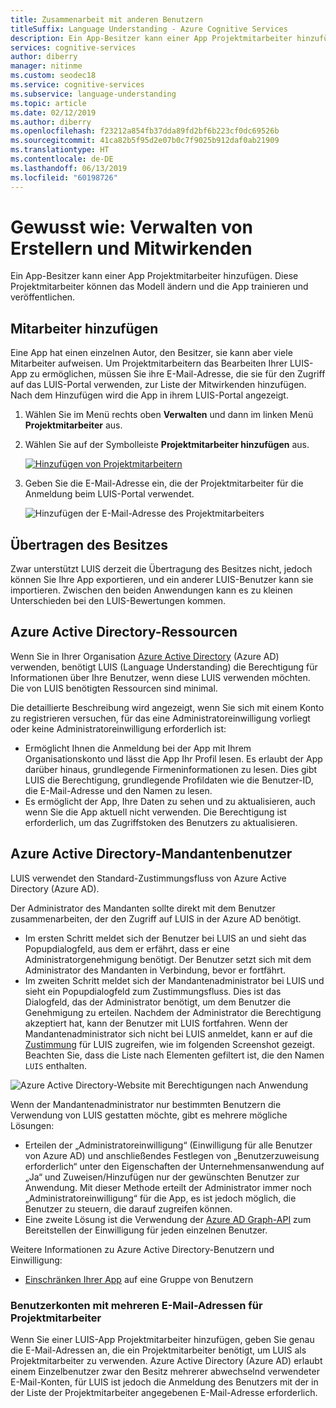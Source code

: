 ```yaml
---
title: Zusammenarbeit mit anderen Benutzern
titleSuffix: Language Understanding - Azure Cognitive Services
description: Ein App-Besitzer kann einer App Projektmitarbeiter hinzufügen. Diese Projektmitarbeiter können das Modell ändern und die App trainieren und veröffentlichen.
services: cognitive-services
author: diberry
manager: nitinme
ms.custom: seodec18
ms.service: cognitive-services
ms.subservice: language-understanding
ms.topic: article
ms.date: 02/12/2019
ms.author: diberry
ms.openlocfilehash: f23212a854fb37dda89fd2bf6b223cf0dc69526b
ms.sourcegitcommit: 41ca82b5f95d2e07b0c7f9025b912daf0ab21909
ms.translationtype: HT
ms.contentlocale: de-DE
ms.lasthandoff: 06/13/2019
ms.locfileid: "60198726"
---
```

# <a name="how-to-manage-authors-and-collaborators"></a>Gewusst wie: Verwalten von Erstellern und Mitwirkenden 

Ein App-Besitzer kann einer App Projektmitarbeiter hinzufügen. Diese Projektmitarbeiter können das Modell ändern und die App trainieren und veröffentlichen. 

<a name="owner-and-collaborators"></a>

## <a name="add-collaborator"></a>Mitarbeiter hinzufügen

Eine App hat einen einzelnen Autor, den Besitzer, sie kann aber viele Mitarbeiter aufweisen. Um Projektmitarbeitern das Bearbeiten Ihrer LUIS-App zu ermöglichen, müssen Sie ihre E-Mail-Adresse, die sie für den Zugriff auf das LUIS-Portal verwenden, zur Liste der Mitwirkenden hinzufügen. Nach dem Hinzufügen wird die App in ihrem LUIS-Portal angezeigt.

1. Wählen Sie im Menü rechts oben **Verwalten** und dann im linken Menü **Projektmitarbeiter** aus.

2. Wählen Sie auf der Symbolleiste **Projektmitarbeiter hinzufügen** aus.

    [![Hinzufügen von Projektmitarbeitern](./media/luis-how-to-collaborate/add-collaborator.png "Hinzufügen von Projektmitarbeitern")](./media/luis-how-to-collaborate/add-collaborator.png#lightbox)

3. Geben Sie die E-Mail-Adresse ein, die der Projektmitarbeiter für die Anmeldung beim LUIS-Portal verwendet.

    ![Hinzufügen der E-Mail-Adresse des Projektmitarbeiters](./media/luis-how-to-collaborate/add-collaborator-pop-up.png)

## <a name="transfer-of-ownership"></a>Übertragen des Besitzes

Zwar unterstützt LUIS derzeit die Übertragung des Besitzes nicht, jedoch können Sie Ihre App exportieren, und ein anderer LUIS-Benutzer kann sie importieren. Zwischen den beiden Anwendungen kann es zu kleinen Unterschieden bei den LUIS-Bewertungen kommen. 

## <a name="azure-active-directory-resources"></a>Azure Active Directory-Ressourcen

Wenn Sie in Ihrer Organisation [Azure Active Directory](https://docs.microsoft.com/azure/active-directory/) (Azure AD) verwenden, benötigt LUIS (Language Understanding) die Berechtigung für Informationen über Ihre Benutzer, wenn diese LUIS verwenden möchten. Die von LUIS benötigten Ressourcen sind minimal. 

Die detaillierte Beschreibung wird angezeigt, wenn Sie sich mit einem Konto zu registrieren versuchen, für das eine Administratoreinwilligung vorliegt oder keine Administratoreinwilligung erforderlich ist:

* Ermöglicht Ihnen die Anmeldung bei der App mit Ihrem Organisationskonto und lässt die App Ihr Profil lesen. Es erlaubt der App darüber hinaus, grundlegende Firmeninformationen zu lesen. Dies gibt LUIS die Berechtigung, grundlegende Profildaten wie die Benutzer-ID, die E-Mail-Adresse und den Namen zu lesen.
* Es ermöglicht der App, Ihre Daten zu sehen und zu aktualisieren, auch wenn Sie die App aktuell nicht verwenden. Die Berechtigung ist erforderlich, um das Zugriffstoken des Benutzers zu aktualisieren.


## <a name="azure-active-directory-tenant-user"></a>Azure Active Directory-Mandantenbenutzer

LUIS verwendet den Standard-Zustimmungsfluss von Azure Active Directory (Azure AD). 

Der Administrator des Mandanten sollte direkt mit dem Benutzer zusammenarbeiten, der den Zugriff auf LUIS in der Azure AD benötigt. 

* Im ersten Schritt meldet sich der Benutzer bei LUIS an und sieht das Popupdialogfeld, aus dem er erfährt, dass er eine Administratorgenehmigung benötigt. Der Benutzer setzt sich mit dem Administrator des Mandanten in Verbindung, bevor er fortfährt. 
* Im zweiten Schritt meldet sich der Mandantenadministrator bei LUIS und sieht ein Popupdialogfeld zum Zustimmungsfluss. Dies ist das Dialogfeld, das der Administrator benötigt, um dem Benutzer die Genehmigung zu erteilen. Nachdem der Administrator die Berechtigung akzeptiert hat, kann der Benutzer mit LUIS fortfahren. Wenn der Mandantenadministrator sich nicht bei LUIS anmeldet, kann er auf die [Zustimmung](https://account.activedirectory.windowsazure.com/r#/applications) für LUIS zugreifen, wie im folgenden Screenshot gezeigt. Beachten Sie, dass die Liste nach Elementen gefiltert ist, die den Namen `LUIS` enthalten.

![Azure Active Directory-Website mit Berechtigungen nach Anwendung](./media/luis-how-to-collaborate/tenant-permissions.png)

Wenn der Mandantenadministrator nur bestimmten Benutzern die Verwendung von LUIS gestatten möchte, gibt es mehrere mögliche Lösungen:
* Erteilen der „Administratoreinwilligung“ (Einwilligung für alle Benutzer von Azure AD) und anschließendes Festlegen von „Benutzerzuweisung erforderlich“ unter den Eigenschaften der Unternehmensanwendung auf „Ja“ und Zuweisen/Hinzufügen nur der gewünschten Benutzer zur Anwendung. Mit dieser Methode erteilt der Administrator immer noch „Administratoreinwilligung“ für die App, es ist jedoch möglich, die Benutzer zu steuern, die darauf zugreifen können.
* Eine zweite Lösung ist die Verwendung der [Azure AD Graph-API](https://docs.microsoft.com/graph/azuread-identity-access-management-concept-overview) zum Bereitstellen der Einwilligung für jeden einzelnen Benutzer. 

Weitere Informationen zu Azure Active Directory-Benutzern und Einwilligung: 
* [Einschränken Ihrer App](../../active-directory/develop/howto-restrict-your-app-to-a-set-of-users.md) auf eine Gruppe von Benutzern

### <a name="user-accounts-with-multiple-emails-for-collaborators"></a>Benutzerkonten mit mehreren E-Mail-Adressen für Projektmitarbeiter

Wenn Sie einer LUIS-App Projektmitarbeiter hinzufügen, geben Sie genau die E-Mail-Adressen an, die ein Projektmitarbeiter benötigt, um LUIS als Projektmitarbeiter zu verwenden. Azure Active Directory (Azure AD) erlaubt einem Einzelbenutzer zwar den Besitz mehrerer abwechselnd verwendeter E-Mail-Konten, für LUIS ist jedoch die Anmeldung des Benutzers mit der in der Liste der Projektmitarbeiter angegebenen E-Mail-Adresse erforderlich.

